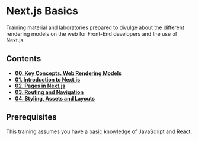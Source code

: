 # Next.js Basics

Training material and laboratories prepared to divulge about the different rendering models on the web for Front-End developers and the use of Next.js

## Contents

- [**00. Key Concepts. Web Rendering Models**](./00-concepts)
- [**01. Introduction to Next.js**](./01-introduction)
- [**02. Pages in Next.js**](./02-pages)
- [**03. Routing and Navigation**](./03-routing)
- [**04. Styling, Assets and Layouts**](./04-styling)

## Prerequisites

This training assumes you have a basic knowledge of JavaScript and React.
